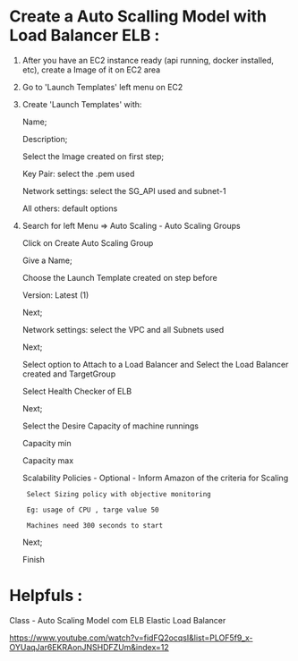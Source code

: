 # Create a Auto Scalling Model with Load Balancer ELB :

1. After you have an EC2 instance ready (api running, docker installed, etc), create a Image of it on EC2 area

2. Go to 'Launch Templates' left menu on EC2

3. Create 'Launch Templates' with:

    Name;

    Description;

    Select the Image created on first step;

    Key Pair: select the .pem used

    Network settings: select the SG_API used and subnet-1

    All others: default options

4. Search for left Menu => Auto Scaling - Auto Scaling Groups

    Click on Create Auto Scaling Group

    Give a Name;

    Choose the Launch Template created on step before

    Version: Latest (1)

    Next;

    Network settings: select the VPC and all Subnets used

    Next;

    Select option to Attach to a Load Balancer and Select the Load Balancer created and TargetGroup

    Select Health Checker of ELB

    Next;

    Select the Desire Capacity of machine runnings

    Capacity min
    
    Capacity max

    Scalability Policies - Optional - Inform Amazon of the criteria for Scaling

        Select Sizing policy with objective monitoring 

        Eg: usage of CPU , targe value 50 

        Machines need 300 seconds to start

    Next;

    Finish

# Helpfuls :

Class - Auto Scaling Model com ELB Elastic Load Balancer

https://www.youtube.com/watch?v=fidFQ2ocqsI&list=PLOF5f9_x-OYUaqJar6EKRAonJNSHDFZUm&index=12    